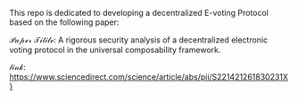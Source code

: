  This repo is dedicated to developing a decentralized E-voting Protocol based on the following paper:

$\mathcal{Paper~Titile}$: A rigorous security analysis of a decentralized electronic voting protocol in the universal composability framework.

$\mathcal{link:}$ https://www.sciencedirect.com/science/article/abs/pii/S221421261830231X}
 



